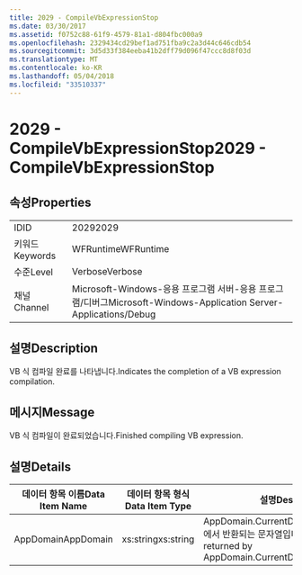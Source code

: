 ```yaml
---
title: 2029 - CompileVbExpressionStop
ms.date: 03/30/2017
ms.assetid: f0752c88-61f9-4579-81a1-d804fbc000a9
ms.openlocfilehash: 2329434cd29bef1ad751fba9c2a3d44c646cdb54
ms.sourcegitcommit: 3d5d33f384eeba41b2dff79d096f47ccc8d8f03d
ms.translationtype: MT
ms.contentlocale: ko-KR
ms.lasthandoff: 05/04/2018
ms.locfileid: "33510337"
---
```

# <a name="2029---compilevbexpressionstop"></a><span data-ttu-id="70cb1-102">2029 - CompileVbExpressionStop</span><span class="sxs-lookup"><span data-stu-id="70cb1-102">2029 - CompileVbExpressionStop</span></span>
## <a name="properties"></a><span data-ttu-id="70cb1-103">속성</span><span class="sxs-lookup"><span data-stu-id="70cb1-103">Properties</span></span>  
  
|||  
|-|-|  
|<span data-ttu-id="70cb1-104">ID</span><span class="sxs-lookup"><span data-stu-id="70cb1-104">ID</span></span>|<span data-ttu-id="70cb1-105">2029</span><span class="sxs-lookup"><span data-stu-id="70cb1-105">2029</span></span>|  
|<span data-ttu-id="70cb1-106">키워드</span><span class="sxs-lookup"><span data-stu-id="70cb1-106">Keywords</span></span>|<span data-ttu-id="70cb1-107">WFRuntime</span><span class="sxs-lookup"><span data-stu-id="70cb1-107">WFRuntime</span></span>|  
|<span data-ttu-id="70cb1-108">수준</span><span class="sxs-lookup"><span data-stu-id="70cb1-108">Level</span></span>|<span data-ttu-id="70cb1-109">Verbose</span><span class="sxs-lookup"><span data-stu-id="70cb1-109">Verbose</span></span>|  
|<span data-ttu-id="70cb1-110">채널</span><span class="sxs-lookup"><span data-stu-id="70cb1-110">Channel</span></span>|<span data-ttu-id="70cb1-111">Microsoft-Windows-응용 프로그램 서버-응용 프로그램/디버그</span><span class="sxs-lookup"><span data-stu-id="70cb1-111">Microsoft-Windows-Application Server-Applications/Debug</span></span>|  
  
## <a name="description"></a><span data-ttu-id="70cb1-112">설명</span><span class="sxs-lookup"><span data-stu-id="70cb1-112">Description</span></span>  
 <span data-ttu-id="70cb1-113">VB 식 컴파일 완료를 나타냅니다.</span><span class="sxs-lookup"><span data-stu-id="70cb1-113">Indicates the completion of a VB expression compilation.</span></span>  
  
## <a name="message"></a><span data-ttu-id="70cb1-114">메시지</span><span class="sxs-lookup"><span data-stu-id="70cb1-114">Message</span></span>  
 <span data-ttu-id="70cb1-115">VB 식 컴파일이 완료되었습니다.</span><span class="sxs-lookup"><span data-stu-id="70cb1-115">Finished compiling VB expression.</span></span>  
  
## <a name="details"></a><span data-ttu-id="70cb1-116">설명</span><span class="sxs-lookup"><span data-stu-id="70cb1-116">Details</span></span>  
  
|<span data-ttu-id="70cb1-117">데이터 항목 이름</span><span class="sxs-lookup"><span data-stu-id="70cb1-117">Data Item Name</span></span>|<span data-ttu-id="70cb1-118">데이터 항목 형식</span><span class="sxs-lookup"><span data-stu-id="70cb1-118">Data Item Type</span></span>|<span data-ttu-id="70cb1-119">설명</span><span class="sxs-lookup"><span data-stu-id="70cb1-119">Description</span></span>|  
|--------------------|--------------------|-----------------|  
|<span data-ttu-id="70cb1-120">AppDomain</span><span class="sxs-lookup"><span data-stu-id="70cb1-120">AppDomain</span></span>|<span data-ttu-id="70cb1-121">xs:string</span><span class="sxs-lookup"><span data-stu-id="70cb1-121">xs:string</span></span>|<span data-ttu-id="70cb1-122">AppDomain.CurrentDomain.FriendlyName에서 반환되는 문자열입니다.</span><span class="sxs-lookup"><span data-stu-id="70cb1-122">The string returned by AppDomain.CurrentDomain.FriendlyName.</span></span>|
